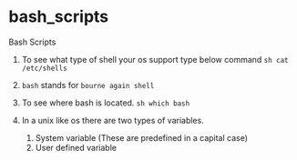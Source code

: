 # bash_scripts
Bash Scripts

1. To see what type of shell your os support type below command
`sh
cat /etc/shells
`

2. `bash` stands for `bourne again shell`

3. To see where bash is located.
`sh
 which bash
`

4. In a unix like os there are two types of variables.
	1. System variable (These are predefined in a capital case)
	2. User defined variable
